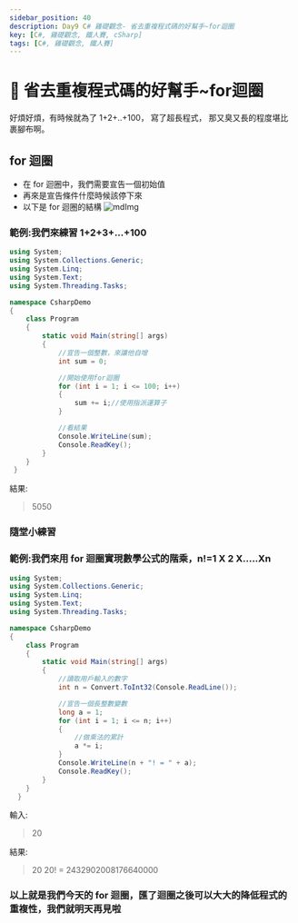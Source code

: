 ```yaml
---
sidebar_position: 40
description: Day9 C# 雞礎觀念- 省去重複程式碼的好幫手~for迴圈
key: [C#, 雞礎觀念, 鐵人賽, cSharp]
tags: [C#, 雞礎觀念, 鐵人賽]
---
```


# 🤖 省去重複程式碼的好幫手~for迴圈

好煩好煩，有時候就為了 1+2+..+100，
寫了超長程式，
那又臭又長的程度堪比裹腳布啊。

## for 迴圈

- 在 for 迴圈中，我們需要宣告一個初始值
- 再來是宣告條件什麼時候該停下來
- 以下是 for 迴圈的結構
  ![mdImg](https://ithelp.ithome.com.tw/upload/images/20210907/200970016wwyC09wTd.png)

### 範例:我們來練習 1+2+3+...+100

```csharp
using System;
using System.Collections.Generic;
using System.Linq;
using System.Text;
using System.Threading.Tasks;

namespace CsharpDemo
{
    class Program
    {
        static void Main(string[] args)
        {
            //宣告一個整數，來讓他自增
            int sum = 0;

            //開始使用for迴圈
            for (int i = 1; i <= 100; i++)
            {
                sum += i;//使用指派運算子
            }

            //看結果
            Console.WriteLine(sum);
            Console.ReadKey();
        }
    }
 }
```

結果:

> 5050

### 隨堂小練習

### 範例:我們來用 for 迴圈實現數學公式的階乘，n!=1 X 2 X.....Xn

```csharp
using System;
using System.Collections.Generic;
using System.Linq;
using System.Text;
using System.Threading.Tasks;

namespace CsharpDemo
{
    class Program
    {
        static void Main(string[] args)
        {
            //讀取用戶輸入的數字
            int n = Convert.ToInt32(Console.ReadLine());

            //宣告一個長整數變數
            long a = 1;
            for (int i = 1; i <= n; i++)
            {
                //做乘法的累計
                a *= i;
            }
            Console.WriteLine(n + "! = " + a);
            Console.ReadKey();
        }
    }
  }
```

輸入:

> 20

結果:

> 20
> 20! = 2432902008176640000

### 以上就是我們今天的 for 迴圈，匯了迴圈之後可以大大的降低程式的重複性，我們就明天再見啦
